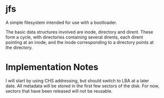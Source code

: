jfs
===

A simple filesystem intended for use with a bootloader.

The basic data structures involved are inode, directory and dirent. These form a cycle, with directories containing several dirents, each dirent pointing at an inode, and the inode corresponding to a directory points at the directory.





Implementation Notes
====================
I will start by using CHS addressing, but should switch to LBA at a later date.
All metadata will be stored in the first few sectors of the disk. For now, sectors that have been released will not be reusable.
